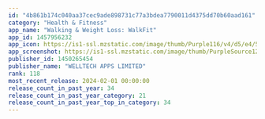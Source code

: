 ```yaml
---
id: "4b861b174c040aa37cec9ade898731c77a3bdea7790011d4375dd70b60aad161"
category: "Health & Fitness"
app_name: "Walking & Weight Loss: WalkFit"
app_id: 1457956232
app_icon: https://is1-ssl.mzstatic.com/image/thumb/Purple116/v4/d5/e4/55/d5e45599-001f-7e69-144e-949671524bbf/AppIcon-0-0-1x_U007emarketing-0-5-0-0-85-220.png/1024x1024bb.png
app_screenshot: https://is1-ssl.mzstatic.com/image/thumb/PurpleSource126/v4/f2/ee/f9/f2eef93e-69d7-cbcc-62bb-39df3a369c2a/3b35114d-d612-467d-a7ce-4cccf5325ba1_1_logo_6.5.jpg/1242x2688bb.png
publisher_id: 1450265454
publisher_name: "WELLTECH APPS LIMITED"
rank: 118
most_recent_release: 2024-02-01 00:00:00
release_count_in_past_year: 34
release_count_in_past_year_category: 21
release_count_in_past_year_top_in_category: 34
---
```

